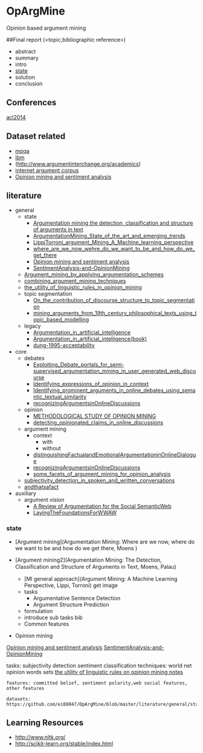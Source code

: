 # OpArgMine
Opinion based argument mining

##Final report (<topic,bibliographic reference>)

* abstract
* summary
* intro
* [state](https://github.com/ei08047/OpArgMine#state)
* solution
* conclusion


## Conferences
[acl2014](http://acl2014.org/acl2014/W14-21/index.html)


## Dataset related

* [mpqa](http://mpqa.cs.pitt.edu/)
* [ibm](https://www.research.ibm.com/haifa/dept/vst/mlta_data.shtml)
* (http://www.argumentinterchange.org/academics)
* [internet argument corpus](https://nlds.soe.ucsc.edu/iac)
* [Opinion mining and sentiment analysis]()


## literature

* general
	* state
		* [Argumentation mining the detection, classification and structure of arguments in text](https://github.com/ei08047/OpArgMine/blob/master/literature/general/state/Argumentation%20mining%20the%20detection%2C%20classification%20and%20structure%20of%20arguments%20in%20text.pdf)
		* [ArgumentationMining_State_of_the_art_and_emerging_trends ](https://github.com/ei08047/OpArgMine/blob/master/literature/general/state/ArgumentationMining_State_of_the_art_and_emerging_trends.pdf)
		* [LippiTorroni_argument_Mining_A_Machine_learning_perspective ](https://github.com/ei08047/OpArgMine/blob/master/literature/general/state/LippiTorroni_argument_Mining_A_Machine_learning_perspective.pdf)
		* [where_are_we_now_wehre_do_we_want_to_be_and_how_do_we_get_there ](https://github.com/ei08047/OpArgMine/blob/master/literature/general/state/where_are_we_now_wehre_do_we_want_to_be_and_how_do_we_get_there.pdf)
		* [Opinion mining and sentiment analysis](https://github.com/ei08047/OpArgMine/blob/master/literature/general/state/Pang_lee_Opinion%20mining%20and%20sentiment%20analysis.pdf)
		* [SentimentAnalysis-and-OpinionMining](https://github.com/ei08047/OpArgMine/blob/master/literature/general/state/SentimentAnalysis-and-OpinionMining.pdf)
	* [Argument_mining_by_applying_argumentation_schemes](https://github.com/ei08047/OpArgMine/blob/master/literature/general/Argument_mining_by_applying_argumentation_schemes.pdf)
	* [combining_argument_mining_techniques](https://github.com/ei08047/OpArgMine/blob/master/literature/general/combining_argument_mining_techniques.pdf)
	* [the_utility_of_linguistic_rules_in_opinion_mining](https://github.com/ei08047/OpArgMine/blob/master/literature/general/the_utility_of_linguistic_rules_in_opinion_mining.pdf)
	* topic segmentation
		* [On_the_contribution_of_discourse_structure_to_topic_segmentation](https://github.com/ei08047/OpArgMine/blob/master/literature/general/topic_segmentation/On_the_contribution_of_discourse_structure_to_topic_segmentation.pdf)
		* [mining_arguments_from_19th_century_philosophical_texts_using_topic_based_modelling](https://github.com/ei08047/OpArgMine/blob/master/literature/general/topic_segmentation/mining_arguments_from_19th_century_philosophical_texts_using_topic_based_modelling.pdf)
	* legacy
		* [Argumentation_in_artificial_intelligence](https://github.com/ei08047/OpArgMine/blob/master/literature/general/legacy/Bench-Capon.Dunne.Argumentation_in_artificial_intelligence.pdf)
		* [Argumentation_in_artificial_intelligence(book)](https://github.com/ei08047/OpArgMine/blob/master/literature/general/legacy/argumentation_in_artificial_intelligence.pdf)
		* [dung-1995-acceptability](https://github.com/ei08047/OpArgMine/blob/master/literature/general/legacy/dung-1995-acceptability.pdf)
* core
	* debates
		* [Exploiting_Debate_portals_for_semi-supervised_argumentation_mining_in_user_generated_web_discourse](https://github.com/ei08047/OpArgMine/blob/master/literature/core/Debates/Exploiting_Debate_portals_for_semi-supervised_argumentation_mining_in_user_generated_web_discourse.pdf)
		* [Identifying_expressions_of_opinion_in_context](https://github.com/ei08047/OpArgMine/blob/master/literature/core/Debates/Identifying_expressions_of_opinion_in_context.pdf)
		* [Identifying_prominent_arguments_in_online_debates_using_semantic_textual_similarity](https://github.com/ei08047/OpArgMine/blob/master/literature/core/Debates/Identifying_prominent_arguments_in_online_debates_using_semantic_textual_similarity.pdf)
		* [recognizingArgumentsinOnlineDiscussions](https://github.com/ei08047/OpArgMine/blob/master/literature/core/Debates/recognizingArgumentsinOnlineDiscussions.pdf)
	* opinion
		* [METHODOLOGICAL STUDY OF OPINION MINING ](https://github.com/ei08047/OpArgMine/blob/master/literature/core/opinion/METHODOLOGICAL%20STUDY%20OF%20OPINION%20MINING.pdf)
		* [detecting_opinionated_claims_in_online_discussions](https://github.com/ei08047/OpArgMine/blob/master/literature/core/opinion/detecting_opinionated_claims_in_online_discussions.pdf)
	* argument mining	
		* context
			* with
			* without
		* [distinguishingFactualandEmotionalArgumentationinOnlineDialogue](https://github.com/ei08047/OpArgMine/blob/master/literature/core/distinguishingFactualandEmotionalArgumentationinOnlineDialogue.pdf)
		* [recognizingArgumentsinOnlineDiscussions](https://github.com/ei08047/OpArgMine/blob/master/literature/core/recognizingArgumentsinOnlineDiscussions.pdf)
		* [some_facets_of_argument_mining_for_opinion_analysis](https://github.com/ei08047/OpArgMine/blob/master/literature/core/some_facets_of_argument_mining_for_opinion_analysis.pdf)
	* [subjectivity_detection_in_spoken_and_written_conversations](https://github.com/ei08047/OpArgMine/blob/master/literature/core/subjectivity_detection_in_spoken_and_written_conversations.pdf)
	* [andthatsafact](https://github.com/ei08047/OpArgMine/blob/master/literature/core/andthatsafact.pdf)
* auxiliary
	* argument vision
		* [A Review of Argumentation for the Social SemanticWeb](https://github.com/ei08047/OpArgMine/blob/master/literature/auxiliary/argumentVision/A%20Review%20of%20Argumentation%20for%20the%20Social%20SemanticWeb.pdf) 
		* [LayingTheFoundationsForWWAW](https://github.com/ei08047/OpArgMine/blob/master/literature/auxiliary/argumentVision/LayingTheFoundationsForWWAW.pdf)
	

	







### state

* [Argument mining](Argumentation Mining: Where are we now, where do we want to be and how do we get there, Moens )
* [Argument mining2](Argumentation Mining: The Detection, Classiﬁcation and Structure of Arguments in Text, Moens, Palau)
	* [Ml general approach](Argument Mining: A Machine Learning Perspective, Lippi, Torroni)
	get image
	* tasks
		* Argumentative Sentence Detection 
		* Argument Structure Prediction
	* formulation
	* introduce sub tasks  bib
	* Common features

	
	
* Opinion mining

[Opinion mining and sentiment analysis](https://github.com/ei08047/OpArgMine/blob/master/literature/general/state/Pang_lee_Opinion%20mining%20and%20sentiment%20analysis.pdf)
[SentimentAnalysis-and-OpinionMining](https://github.com/ei08047/OpArgMine/blob/master/literature/general/state/SentimentAnalysis-and-OpinionMining.pdf)

tasks:
subjectivity detection
sentiment classification
techniques: 
world net
opinion words sets
[the utility of linguistic rules on opinion mining notes](https://github.com/ei08047/OpArgMine/blob/master/literature/general/the_utility_of_linguistic_rules_in_opinion_mining_notes.txt)
 
	features: committed belief, sentiment polarity,web social features, other features
	 
	datasets: 
	https://github.com/ei08047/OpArgMine/blob/master/literature/general/state/Pang_lee_Opinion%20mining%20and%20sentiment%20analysis.pdf
	 
	 
	 
	 



## Learning Resources
* http://www.nltk.org/
* http://scikit-learn.org/stable/index.html
